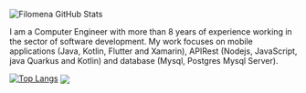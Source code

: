 ![Filomena GitHub Stats](https://github-readme-stats.vercel.app/api?username=FilomenaDev&show_icons=true&bg_color=DEG,COLOR1,COLOR2,COLOR3...COLOR10)

I am a Computer Engineer with more than 8
years of experience working in the sector
of software development. My
work focuses on mobile applications (Java, Kotlin, Flutter and Xamarin), APIRest (Nodejs, JavaScript, java Quarkus and Kotlin) and database (Mysql, Postgres Mysql Server).

[![Top Langs](https://github-readme-stats.vercel.app/api/top-langs/?username=FilomenaDev&layout=compact)](https://github.com/FilomenaDev/github-readme-stats)
<a href="https://github.com/FilomenaDev/SmartStock">
  <img align="center" src="https://github-readme-stats.vercel.app/api/pin/?username=FilomenaDev&repo=SmartStock" />
</a>





<!--
**FilomenaDev/FilomenaDev** is a ✨ _special_ ✨ repository because its `README.md` (this file) appears on your GitHub profile.

Here are some ideas to get you started:

- 🔭 I’m currently working on ...
- 🌱 I’m currently learning ...
- 👯 I’m looking to collaborate on ...
- 🤔 I’m looking for help with ...
- 💬 Ask me about ...
- 📫 How to reach me: ...
- 😄 Pronouns: ...
- ⚡ Fun fact: ...
-->
